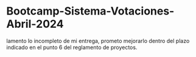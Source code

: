 # Bootcamp-Sistema-Votaciones-Abril-2024
lamento lo incompleto de mi entrega, prometo mejorarlo dentro del plazo indicado en el punto 6 del reglamento de proyectos.
